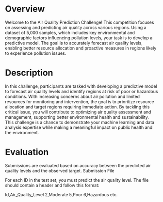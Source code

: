 # Overview

Welcome to the Air Quality Prediction Challenge!
This competition focuses on assessing and predicting air quality across various regions. Using a dataset of 5,000 samples, which includes key environmental and demographic factors influencing pollution levels, your task is to develop a predictive model.
The goal is to accurately forecast air quality levels, enabling better resource allocation and proactive measures in regions likely to experience pollution issues. 

# Description

In this challenge, participants are tasked with developing a predictive model to forecast air quality levels and identify regions at risk of poor or hazardous conditions. With increasing concerns about air pollution and limited resources for monitoring and intervention, the goal is to prioritize resource allocation and target regions requiring immediate action.
By tackling this critical issue, you will contribute to optimizing air quality assessment and management, supporting better environmental health and sustainability. This challenge is a chance to demonstrate your machine learning and data analysis expertise while making a meaningful impact on public health and the environment. 

# Evaluation

Submissions are evaluated based on accuracy between the predicted air quality levels and the observed target.
Submission File

For each ID in the test set, you must predict the air quality level. The file should contain a header and follow this format:

Id,Air_Quality_Level
2,Moderate
5,Poor
6,Hazardous
etc.
